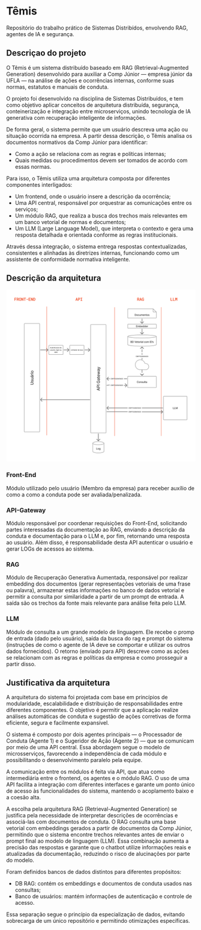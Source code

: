 # Têmis
Repositório do trabalho prático de Sistemas Distribídos, envolvendo RAG, agentes de IA e segurança.

## Descriçao do projeto

O Têmis é um sistema distribuído baseado em RAG (Retrieval-Augmented Generation) desenvolvido para auxiliar a Comp Júnior — empresa júnior da UFLA — na análise de ações e ocorrências internas, conforme suas normas, estatutos e manuais de conduta.

O projeto foi desenvolvido na disciplina de Sistemas Distribuídos, e tem como objetivo aplicar conceitos de arquitetura distribuída, segurança, conteinerização e integração entre microserviços, unindo tecnologia de IA generativa com recuperação inteligente de informações.

De forma geral, o sistema permite que um usuário descreva uma ação ou situação ocorrida na empresa. A partir dessa descrição, o Têmis analisa os documentos normativos da Comp Júnior para identificar:

- Como a ação se relaciona com as regras e políticas internas;
- Quais medidas ou procedimentos devem ser tomados de acordo com essas normas.

Para isso, o Têmis utiliza uma arquitetura composta por diferentes componentes interligados:

- Um frontend, onde o usuário insere a descrição da ocorrência;
- Uma API central, responsável por orquestrar as comunicações entre os serviços;
- Um módulo RAG, que realiza a busca dos trechos mais relevantes em um banco vetorial de normas e documentos;
- Um LLM (Large Language Model), que interpreta o contexto e gera uma resposta detalhada e orientada conforme as regras institucionais.

Através dessa integração, o sistema entrega respostas contextualizadas, consistentes e alinhadas às diretrizes internas, funcionando como um assistente de conformidade normativa inteligente.

## Descrição da arquitetura
![Imagem da Arquitetura](https://github.com/DJhuan/TPSistemasDistribuidos/blob/main/T%C3%AAmis%20-%20Sistemas%20Distribu%C3%ADdos.jpg)
  
### Front-End
Módulo utilizado pelo usuário (Membro da empresa) para receber auxílio de como a como a conduta pode ser avaliada/penalizada.

### API-Gateway
Módulo responsável por coordenar requisições do Front-End, solicitando partes interessadas da documentação ao RAG, enviando a descrição da conduta e documentação para o LLM e, por fim, retornando uma resposta ao usuário.
Além disso, é responsabilidade desta API autenticar o usuário e gerar LOGs de acessos ao sistema.

### RAG
Módulo de Recuperação Generativa Aumentada, responsável por realizar embedding dos documentos (gerar representações vetoriais de uma frase ou palavra), armazenar estas informações no banco de dados vetorial e permitir a consulta por similaridade a partir de um prompt de entrada. A saída são os trechos da fonte mais relevante para análise feita pelo LLM.

### LLM
Módulo de consulta a um grande modelo de linguagem. Ele recebe o promp de entrada (dado pelo usuário), saída da busca do rag e prompt do sistema (instruções de como o agente de IA deve se comportar e utilizar os outros dados fornecidos). O retorno (enviado para API) descreve como as ações se relacionam com as regras e políticas da empresa e como prosseguir a partir disso.

## Justificativa da arquitetura

A arquitetura do sistema foi projetada com base em princípios de modularidade, escalabilidade e distribuição de responsabilidades entre diferentes componentes. O objetivo é permitir que a aplicação realize análises automáticas de conduta e sugestão de ações corretivas de forma eficiente, segura e facilmente expansível.

O sistema é composto por dois agentes principais — o Processador de Conduta (Agente 1) e o Sugeridor de Ação (Agente 2) — que se comunicam por meio de uma API central. Essa abordagem segue o modelo de microsserviços, favorecendo a independência de cada módulo e possibilitando o desenvolvimento paralelo pela equipe.

A comunicação entre os módulos é feita via API, que atua como intermediária entre o frontend, os agentes e o módulo RAG. O uso de uma API facilita a integração com diferentes interfaces e garante um ponto único de acesso às funcionalidades do sistema, mantendo o acoplamento baixo e a coesão alta.

A escolha pela arquitetura RAG (Retrieval-Augmented Generation) se justifica pela necessidade de interpretar descrições de ocorrências e associá-las com documentos de conduta. O RAG consulta uma base vetorial com embeddings gerados a partir de documentos da Comp Júnior, permitindo que o sistema encontre trechos relevantes antes de enviar o prompt final ao modelo de linguagem (LLM). Essa combinação aumenta a precisão das respostas e garante que o chatbot utilize informações reais e atualizadas da documentação, reduzindo o risco de alucinações por parte do modelo.

Foram definidos bancos de dados distintos para diferentes propósitos:

- DB RAG: contém os embeddings e documentos de conduta usados nas consultas;
- Banco de usuários: mantém informações de autenticação e controle de acesso.


Essa separação segue o princípio da especialização de dados, evitando sobrecarga de um único repositório e permitindo otimizações específicas.
